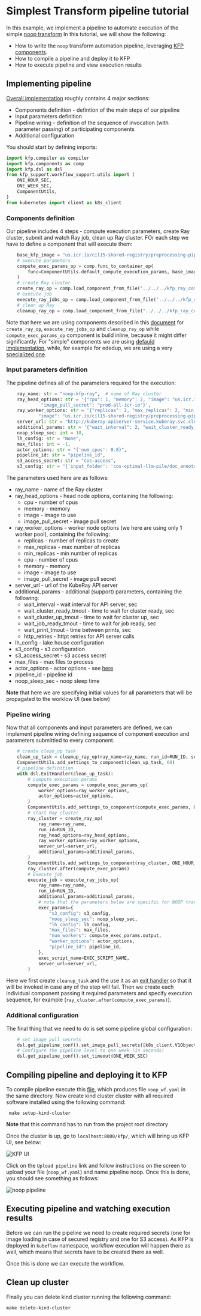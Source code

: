 # Simplest Transform pipeline tutorial

In this example, we implement a pipeline to automate execution of the simple 
[noop transform](../../data-processing-lib/doc/simplest-transform-tutorial.md)
In this tutorial, we will show the following:

* How to write the `noop` transform automation pipeline, leveraging [KFP components](../kfp_ray_components/README.md).
* How to compile a pipeline and deploy it to KFP
* How to execute pipeline and view execution results

## Implementing pipeline

[Overall implementation](../transform_workflows/universal/noop/noop_wf.py) roughly contains 4 major sections:

* Components definition - defintion of the main steps of our pipeline
* Input parameters definition 
* Pipeline wiring - definition of the sequence of invocation (with parameter passing) of participating components
* Additional configuration

You should start by defining imports:

```python
import kfp.compiler as compiler
import kfp.components as comp
import kfp.dsl as dsl
from kfp_support.workflow_support.utils import (
    ONE_HOUR_SEC,
    ONE_WEEK_SEC,
    ComponentUtils,
)
from kubernetes import client as k8s_client
```

### Components definition

Our pipeline includes 4 steps - compute execution parameters, create Ray cluster, submit and watch Ray job, clean up 
Ray cluster. FOr each step we have to define a component that will execute them:

```python
    base_kfp_image = "us.icr.io/cil15-shared-registry/preprocessing-pipelines/kfp-data-processing:0.0.1-test3"
    # execute parameters
    compute_exec_params_op = comp.func_to_container_op(
        func=ComponentUtils.default_compute_execution_params, base_image=base_kfp_image
    )
    # create Ray cluster
    create_ray_op = comp.load_component_from_file("../../../kfp_ray_components/createRayComponent.yaml")
    # execute job
    execute_ray_jobs_op = comp.load_component_from_file("../../../kfp_ray_components/executeRayJobComponent.yaml")
    # clean up Ray
    cleanup_ray_op = comp.load_component_from_file("../../../kfp_ray_components/cleanupRayComponent.yaml")
```
Note that here we are using components described in this [document](../kfp_ray_components/README.md) for `create_ray_op`, 
`execute_ray_jobs_op` and `cleanup_ray_op`  while `compute_exec_params_op` component is build inline, because it might
differ significantly. For "simple" components we are using [defauld implementation](../kfp_support_lib/src/kfp_support/workflow_support/utils/workflow_utils.py),
while, for example for ededup, we are using a very [specialized one](../transform_workflows/universal/ededup/src/ededup_compute_execution_params.py).

### Input parameters definition

The pipeline defines all of the parameters required for the execution:

```python
    ray_name: str = "noop-kfp-ray",  # name of Ray cluster
    ray_head_options: str = '{"cpu": 1, "memory": 2, "image": "us.icr.io/cil15-shared-registry/preprocessing-pipelines/noop:guftest",\
             "image_pull_secret": "prod-all-icr-io"}',
    ray_worker_options: str = '{"replicas": 2, "max_replicas": 2, "min_replicas": 2, "cpu": 2, "memory": 4, "image_pull_secret": "prod-all-icr-io",\
            "image": "us.icr.io/cil15-shared-registry/preprocessing-pipelines/noop:guftest"}',
    server_url: str = "http://kuberay-apiserver-service.kuberay.svc.cluster.local:8888",
    additional_params: str = '{"wait_interval": 2, "wait_cluster_ready_tmout": 400, "wait_cluster_up_tmout": 300, "wait_job_ready_tmout": 400, "wait_print_tmout": 30, "http_retries": 5}',
    noop_sleep_sec: int = 10,
    lh_config: str = "None",
    max_files: int = -1,
    actor_options: str = "{'num_cpus': 0.8}",
    pipeline_id: str = "pipeline_id",
    s3_access_secret: str = "cos-access",
    s3_config: str = "{'input_folder': 'cos-optimal-llm-pile/doc_annotation_test/input/noop_small/', 'output_folder': 'cos-optimal-llm-pile/doc_annotation_test/output_noop_guf/'}",
```

The parameters used here are as follows:

* ray_name - name of the Ray cluster
* ray_head_options - head node options, containing the following:
  * cpu - number of cpus
  * memory - memory
  * image - image to use
  * image_pull_secret - image pull secret
* ray_worker_options - worker node options (we here are using only 1 worker pool), containing the following:
  * replicas - number of replicas to create
  * max_replicas - max number of replicas
  * min_replicas - min number of replicas
  * cpu - number of cpus
  * memory - memory
  * image - image to use
  * image_pull_secret - image pull secret
* server_url - url of the KubeRay API server
* additional_params - additional (support) parameters, containing the following:
  * wait_interval - wait interval for API server, sec
  * wait_cluster_ready_tmout - time to wait for cluster ready, sec
  * wait_cluster_up_tmout - time to wait for cluster up, sec
  * wait_job_ready_tmout - time to wait for job ready, sec
  * wait_print_tmout - time between prints, sec
  * http_retries - httpt retries for API server calls
* lh_config - lake house configuration
* s3_config - s3 configuration
* s3_access_secret - s3 access secret
* max_files - max files to process
* actor_options - actor options - see [here](../../data-processing-lib/doc/launcher-options.md)
* pipeline_id - pipeline id
* noop_sleep_sec - noop sleep time

**Note** that here we are specifying initial values for all parameters that will be propagated to the worklow UI
(see below)

### Pipeline wiring

Now that all components and input parameters are defined, we can implement pipeline wiring defining sequence of 
component execution and parameters submittied to every component. 

```python
    # create clean_up task
    clean_up_task = cleanup_ray_op(ray_name=ray_name, run_id=RUN_ID, server_url=server_url)
    ComponentUtils.add_settings_to_component(clean_up_task, 60)
    # pipeline definition
    with dsl.ExitHandler(clean_up_task):
        # compute execution params
        compute_exec_params = compute_exec_params_op(
            worker_options=ray_worker_options,
            actor_options=actor_options,
        )
        ComponentUtils.add_settings_to_component(compute_exec_params, ONE_HOUR_SEC * 2)
        # start Ray cluster
        ray_cluster = create_ray_op(
            ray_name=ray_name,
            run_id=RUN_ID,
            ray_head_options=ray_head_options,
            ray_worker_options=ray_worker_options,
            server_url=server_url,
            additional_params=additional_params,
        )
        ComponentUtils.add_settings_to_component(ray_cluster, ONE_HOUR_SEC * 2)
        ray_cluster.after(compute_exec_params)
        # Execute job
        execute_job = execute_ray_jobs_op(
            ray_name=ray_name,
            run_id=RUN_ID,
            additional_params=additional_params,
            # note that the parameters below are specific for NOOP transform
            exec_params={
                "s3_config": s3_config,
                "noop_sleep_sec": noop_sleep_sec,
                "lh_config": lh_config,
                "max_files": max_files,
                "num_workers": compute_exec_params.output,
                "worker_options": actor_options,
                "pipeline_id": pipeline_id,
            },
            exec_script_name=EXEC_SCRIPT_NAME,
            server_url=server_url,
        )
```

Here we first create `cleanup_task` and the use it as an 
[exit handler](https://www.kubeflow.org/docs/components/pipelines/v2/pipelines/control-flow/) so that it will be invoked
in case any of the step will fail.
Then we create each individual component passing it required parameters and specify execution sequence, for example
(`ray_cluster.after(compute_exec_params)`).

### Additional configuration

The final thing that we need to do is set some pipeline global configuration:

```python
    # set image pull secrets
    dsl.get_pipeline_conf().set_image_pull_secrets([k8s_client.V1ObjectReference(name="prod-all-icr-io")])
    # Configure the pipeline level to one week (in seconds)
    dsl.get_pipeline_conf().set_timeout(ONE_WEEK_SEC)
```

## Compiling pipeline and deploying it to KFP

To compile pipeline execute this [file](../transform_workflows/universal/noop/noop_wf.py), which produces file `noop_wf.yaml`
in the same directory. Now create kind cluster cluster with all required software installed using the following command: 

````shell
 make setup-kind-cluster
````
**Note** that this command has to run from the project root directory

Once the cluster is up, go to `localhost:8080/kfp/`, which will bring up KFP UI, see below:

![KFP UI](kfp_ui.png)

Click on the `Upload pipeline` link and follow instructions on the screen to upload your file (`noop_wf.yaml`) and
name pipeline noop. Once this is done, you should see something as follows:

![noop pipeline](noop_pipeline.png)

## Executing pipeline and watching execution results

Before we can run the pipeline we need to create required secrets (one for image loading in case of secured 
registry and one for S3 access). As KFP is deployed in `kubeflow` namespace, workflow execution will happen
there as well, which means that secrets have to be created there as well.

Once this is done we can execute the workflow. 

## Clean up cluster

Finally you can delete kind cluster running the following command:

```Shell
make delete-kind-cluster
```
